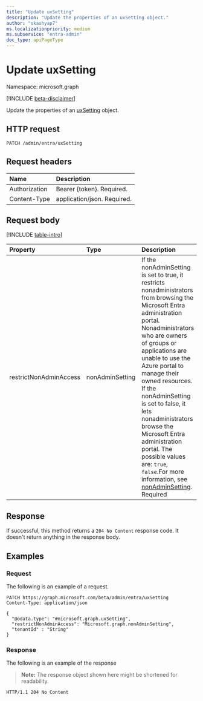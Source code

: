 ```yaml
---
title: "Update uxSetting"
description: "Update the properties of an uxSetting object."
author: "skashyap7"
ms.localizationpriority: medium
ms.subservice: "entra-admin"
doc_type: apiPageType
---
```


# Update uxSetting
Namespace: microsoft.graph

[!INCLUDE [beta-disclaimer](../../includes/beta-disclaimer.md)]

Update the properties of an [uxSetting](../resources/uxsetting.md) object.

## HTTP request

<!-- {
  "blockType": "ignored"
}
-->
``` http
PATCH /admin/entra/uxSetting
```

## Request headers
|Name|Description|
|:---|:---|
|Authorization|Bearer {token}. Required.|
|Content-Type|application/json. Required.|

## Request body
[!INCLUDE [table-intro](../../includes/update-property-table-intro.md)]


|Property|Type|Description|
|:---|:---|:---|
|restrictNonAdminAccess|nonAdminSetting|If the nonAdminSetting is set to true, it restricts nonadministrators from browsing the Microsoft Entra administration portal. Nonadministrators  who are owners of groups or applications are unable to use the Azure portal to manage their owned resources. If the nonAdminSetting is set to false, it lets nonadministrators  browse the Microsoft Entra administration portal. The possible values are: `true`, `false`.For more information, see [nonAdminSetting](../resources/enums.md#nonadminsetting-values). Required|



## Response

If successful, this method returns a `204 No Content` response code. It doesn't return anything in the response body.

## Examples

### Request
The following is an example of a request.
<!-- {
  "blockType": "request",
  "name": "update_uxsetting"
}
-->
``` http
PATCH https://graph.microsoft.com/beta/admin/entra/uxSetting
Content-Type: application/json

{
  "@odata.type": "#microsoft.graph.uxSetting",
  "restrictNonAdminAccess": "Microsoft.graph.nonAdminSetting",
  "tenantId" : "String"
}
```


### Response
The following is an example of the response
>**Note:** The response object shown here might be shortened for readability.
<!-- {
  "blockType": "response",
  "truncated": true
}
-->
``` http
HTTP/1.1 204 No Content
```


